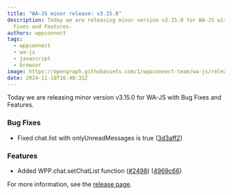 ```yaml
---
title: "WA-JS minor release: v3.15.0"
description: Today we are releasing minor version v3.15.0 for WA-JS with Bug
  Fixes and Features.
authors: wppconnect
tags:
  - wppconnect
  - wa-js
  - javascript
  - browser
image: https://opengraph.githubassets.com/1/wppconnect-team/wa-js/releases/tag/v3.15.0
date: 2024-11-18T16:48:31Z
---
```


Today we are releasing minor version v3.15.0 for WA-JS with Bug Fixes and Features.

<!--truncate-->

### Bug Fixes

* Fixed chat.list with onlyUnreadMessages is true ([3d3aff2](https://github.com/wppconnect-team/wa-js/commit/3d3aff295adeea46d6657fbc805f655d622bebc8))


### Features

* Added WPP.chat.setChatList function ([#2498](https://github.com/wppconnect-team/wa-js/issues/2498)) ([4969c66](https://github.com/wppconnect-team/wa-js/commit/4969c6629b3d791296b03b01b126df30802e4a5f))

For more information, see the [release page](https://github.com/wppconnect-team/wa-js/releases/tag/v3.15.0).
